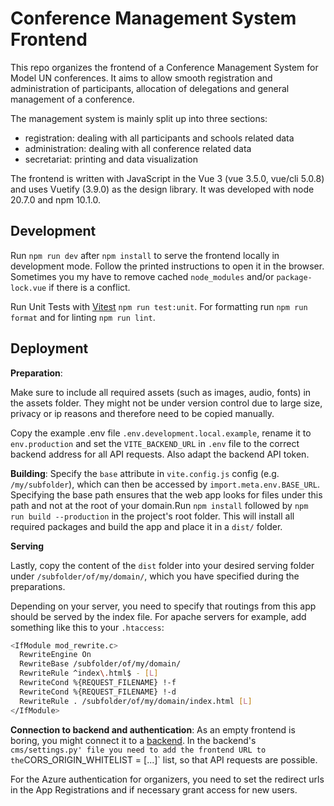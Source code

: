 # Conference Management System Frontend

This repo organizes the frontend of a Conference Management System for Model UN conferences. It aims to allow smooth registration and administration of participants, allocation of delegations and general management of a conference.

The management system is mainly split up into three sections:

- registration: dealing with all participants and schools related data
- administration: dealing with all conference related data
- secretariat: printing and data visualization

The frontend is written with JavaScript in the Vue 3 (vue 3.5.0, vue/cli 5.0.8) and uses Vuetify (3.9.0) as the design library. It was developed with node 20.7.0 and npm 10.1.0.

## Development

Run `npm run dev` after `npm install` to serve the frontend locally in development mode. Follow the printed instructions to open it in the browser. Sometimes you my have to remove cached `node_modules` and/or `package-lock.vue` if there is a conflict.

Run Unit Tests with [Vitest](https://vitest.dev/) `npm run test:unit`. For formatting run `npm run format` and for linting `npm run lint`.

## Deployment

**Preparation**:

Make sure to include all required assets (such as images, audio, fonts) in the assets folder. They might not be under version control due to large size, privacy or ip reasons and therefore need to be copied manually.

Copy the example .env file `.env.development.local.example`, rename it to `env.production` and set the `VITE_BACKEND_URL` in `.env` file to the correct backend address for all API requests. Also adapt the backend API token.

**Building**:
Specify the `base` attribute in `vite.config.js` config (e.g. `/my/subfolder`), which can then be accessed by `import.meta.env.BASE_URL`. Specifying the base path ensures that the web app looks for files under this path and not at the root of your domain.Run `npm install` followed by `npm run build --production` in the project's root folder. This will install all required packages and build the app and place it in a `dist/` folder.

**Serving**

Lastly, copy the content of the `dist` folder into your desired serving folder under `/subfolder/of/my/domain/`, which you have specified during the preparations.

Depending on your server, you need to specify that routings from this app should be served by the index file. For apache servers for example, add something like this to your `.htaccess`:

```bash
<IfModule mod_rewrite.c>
  RewriteEngine On
  RewriteBase /subfolder/of/my/domain/
  RewriteRule ^index\.html$ - [L]
  RewriteCond %{REQUEST_FILENAME} !-f
  RewriteCond %{REQUEST_FILENAME} !-d
  RewriteRule . /subfolder/of/my/domain/index.html [L]
</IfModule>
```

**Connection to backend and authentication**:
As an empty frontend is boring, you might connect it to a [backend](https://github.com/model-united-nations-of-luebeck/CMS-backend). In the backend's `cms/settings.py' file you need to add the frontend URL to the`CORS_ORIGIN_WHITELIST = [...]` list, so that API requests are possible.

For the Azure authentication for organizers, you need to set the redirect urls in the App Registrations and if necessary grant access for new users.
